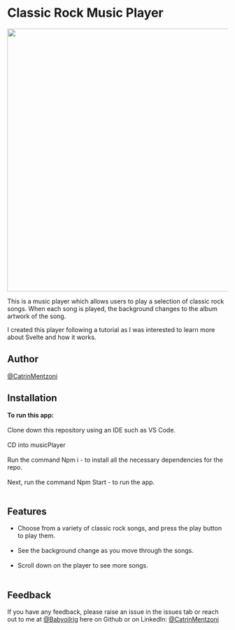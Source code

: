 Classic Rock Music Player
===========

<img src="https://user-images.githubusercontent.com/93347177/158150448-7a46471c-407f-4a53-b9a0-81cb4bc56a50.PNG" width="600px"><br/>

This is a music player which allows users to play a selection of classic rock songs. When each song is played, the background changes to the album artwork of the song.

I created this player following a tutorial as I was interested to learn more about Svelte and how it works.


**Author**
--------------
[@CatrinMentzoni](https://github.com/Babyoilrig)
 
**Installation**
-----------------

**To run this app:**
<br/><br/>
Clone down this repository using an IDE such as VS Code.
<br/><br/>
CD into musicPlayer
<br/><br/>
Run the command Npm i - to install all the necessary dependencies for the repo.
<br/><br/>
Next, run the command Npm Start - to run the app.
<br/><br/>
 
 
 
 
**Features**
-----------------
* Choose from a variety of classic rock songs, and press the play button to play them.
<br/><br/>
* See the background change as you move through the songs.
<br/><br/>
* Scroll down on the player to see more songs.
<br/><br/>
 
**Feedback**
-----------------
If you have any feedback, please raise an issue in the issues tab or reach out to me at [@Babyoilrig](https://github.com/Babyoilrig) here on Github or on LinkedIn: [@CatrinMentzoni](https://www.linkedin.com/in/catrin-mentzoni/) 
 
 
 






